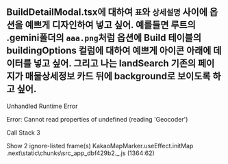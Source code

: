 BuildDetailModal.tsx에 대하여 `표`와 `상세설명` 사이에 옵션을 예쁘게 디자인하여 넣고 싶어. 예를들면 루트의 .gemini폴더의 `aaa.png`처럼 옵션에 Build 테이블의 buildingOptions 컬럼에 대하여 예쁘게 아이콘 아래에 데이터를 넣고 싶어.
그리고 나는 landSearch 기존의 페이지가 매물상세정보 카드 뒤에 background로 보이도록 하고 싶어.
---------------------
Unhandled Runtime Error


Error: Cannot read properties of undefined (reading 'Geocoder')

Call Stack
3

Show 2 ignore-listed frame(s)
KakaoMapMarker.useEffect.initMap
.next\static\chunks\src_app_dbf429b2._.js (1364:62)
